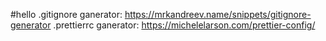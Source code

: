 #hello
.gitignore ganerator: https://mrkandreev.name/snippets/gitignore-generator
.prettierrc ganerator: https://michelelarson.com/prettier-config/